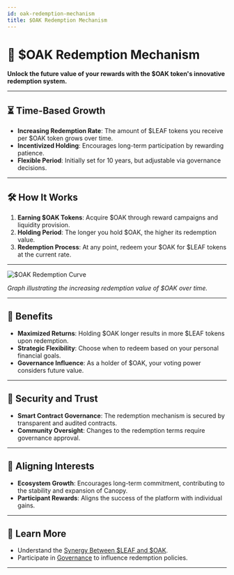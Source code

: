```yaml
---
id: oak-redemption-mechanism
title: $OAK Redemption Mechanism
---
```


# 🌳 $OAK Redemption Mechanism

**Unlock the future value of your rewards with the $OAK token's innovative redemption system.**

---

## ⏳ **Time-Based Growth**

- **Increasing Redemption Rate**: The amount of $LEAF tokens you receive per $OAK token grows over time.
- **Incentivized Holding**: Encourages long-term participation by rewarding patience.
- **Flexible Period**: Initially set for 10 years, but adjustable via governance decisions.

---

## 🛠️ **How It Works**

1. **Earning $OAK Tokens**: Acquire $OAK through reward campaigns and liquidity provision.
2. **Holding Period**: The longer you hold $OAK, the higher its redemption value.
3. **Redemption Process**: At any point, redeem your $OAK for $LEAF tokens at the current rate.

---

![$OAK Redemption Curve](../assets/images/oak-redemption-curve.png)

*Graph illustrating the increasing redemption value of $OAK over time.*

---

## 🎯 **Benefits**

- **Maximized Returns**: Holding $OAK longer results in more $LEAF tokens upon redemption.
- **Strategic Flexibility**: Choose when to redeem based on your personal financial goals.
- **Governance Influence**: As a holder of $OAK, your voting power considers future value.

---

## 🔐 **Security and Trust**

- **Smart Contract Governance**: The redemption mechanism is secured by transparent and audited contracts.
- **Community Oversight**: Changes to the redemption terms require governance approval.

---

## 🤝 **Aligning Interests**

- **Ecosystem Growth**: Encourages long-term commitment, contributing to the stability and expansion of Canopy.
- **Participant Rewards**: Aligns the success of the platform with individual gains.

---

## 📖 **Learn More**

- Understand the [Synergy Between $LEAF and $OAK](../token-utility-and-purpose/synergy-between-leaf-and-oak.md).
- Participate in [Governance](../governance/voting-process.md) to influence redemption policies.

---
